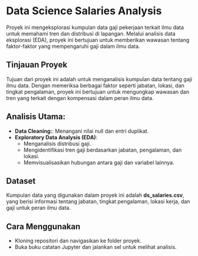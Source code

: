 # Data Science Salaries Analysis

Proyek ini mengeksplorasi kumpulan data gaji pekerjaan terkait ilmu data untuk memahami tren dan distribusi di lapangan. Melalui analisis data eksplorasi (EDA), proyek ini bertujuan untuk memberikan wawasan tentang faktor-faktor yang mempengaruhi gaji dalam ilmu data.

## Tinjauan Proyek

Tujuan dari proyek ini adalah untuk menganalisis kumpulan data tentang gaji ilmu data. Dengan memeriksa berbagai faktor seperti jabatan, lokasi, dan tingkat pengalaman, proyek ini bertujuan untuk mengungkap wawasan dan tren yang terkait dengan kompensasi dalam peran ilmu data.

## Analisis Utama:

- **Data Cleaning:**: Menangani nilai null dan entri duplikat.
- **Exploratory Data Analysis (EDA)**:
  - Menganalisis distribusi gaji.
  - Mengidentifikasi tren gaji berdasarkan jabatan, pengalaman, dan lokasi.
  - Memvisualisasikan hubungan antara gaji dan variabel lainnya.


## Dataset

Kumpulan data yang digunakan dalam proyek ini adalah **ds_salaries.csv**, yang berisi informasi tentang jabatan, tingkat pengalaman, lokasi kerja, dan gaji untuk peran ilmu data.


## Cara Menggunakan

- Kloning repositori dan navigasikan ke folder proyek.
- Buka buku catatan Jupyter dan jalankan sel untuk melihat analisis.
